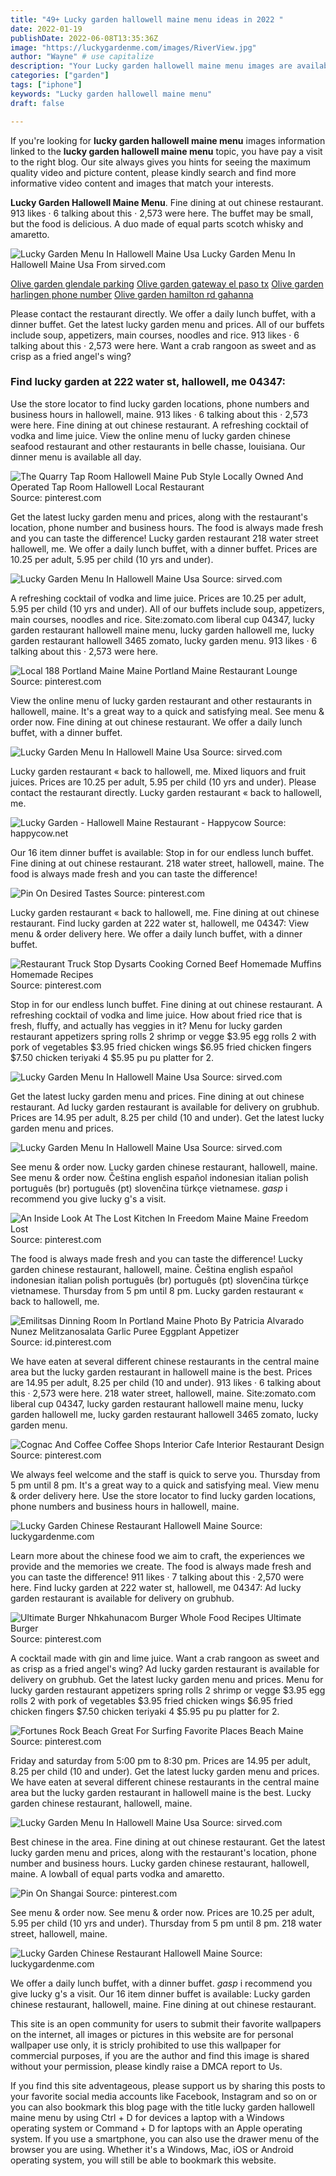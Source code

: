 ```yaml
---
title: "49+ Lucky garden hallowell maine menu ideas in 2022 "
date: 2022-01-19
publishDate: 2022-06-08T13:35:36Z
image: "https://luckygardenme.com/images/RiverView.jpg"
author: "Wayne" # use capitalize
description: "Your Lucky garden hallowell maine menu images are available. Lucky garden hallowell maine menu are a topic that is being searched for and liked by netizens now. You can Get the Lucky garden hallowell maine menu files here. Download all free photos and vectors."
categories: ["garden"]
tags: ["iphone"]
keywords: "Lucky garden hallowell maine menu"
draft: false

---
```


If you're looking for **lucky garden hallowell maine menu** images information linked to the **lucky garden hallowell maine menu** topic, you have pay a visit to the right  blog.  Our site always  gives you  hints  for seeing  the maximum  quality video and picture  content, please kindly search and find more informative video content and images  that match your interests.

**Lucky Garden Hallowell Maine Menu**. Fine dining at out chinese restaurant. 913 likes · 6 talking about this · 2,573 were here. The buffet may be small, but the food is delicious. A duo made of equal parts scotch whisky and amaretto.

![Lucky Garden Menu In Hallowell Maine Usa](https://s3-us-west-2.amazonaws.com/mfcollectnew/ChIJV0oZ8vEGskwR8ELVTj8QPlg/6ygz7SXbK1.png "Lucky Garden Menu In Hallowell Maine Usa")
Lucky Garden Menu In Hallowell Maine Usa From sirved.com

[Olive garden glendale parking](/olive-garden-glendale-parking/)
[Olive garden gateway el paso tx](/olive-garden-gateway-el-paso-tx/)
[Olive garden harlingen phone number](/olive-garden-harlingen-phone-number/)
[Olive garden hamilton rd gahanna](/olive-garden-hamilton-rd-gahanna/)

Please contact the restaurant directly. We offer a daily lunch buffet, with a dinner buffet. Get the latest lucky garden menu and prices. All of our buffets include soup, appetizers, main courses, noodles and rice. 913 likes · 6 talking about this · 2,573 were here. Want a crab rangoon as sweet and as crisp as a fried angel&#039;s wing?

### Find lucky garden at 222 water st, hallowell, me 04347:

Use the store locator to find lucky garden locations, phone numbers and business hours in hallowell, maine. 913 likes · 6 talking about this · 2,573 were here. Fine dining at out chinese restaurant. A refreshing cocktail of vodka and lime juice. View the online menu of lucky garden chinese seafood restaurant and other restaurants in belle chasse, louisiana. Our dinner menu is available all day.


![The Quarry Tap Room Hallowell Maine Pub Style Locally Owned And Operated Tap Room Hallowell Local Restaurant](https://i.pinimg.com/originals/2b/92/12/2b9212be44509ffac009cb0b08a49c7c.jpg "The Quarry Tap Room Hallowell Maine Pub Style Locally Owned And Operated Tap Room Hallowell Local Restaurant")
Source: pinterest.com

Get the latest lucky garden menu and prices, along with the restaurant&#039;s location, phone number and business hours. The food is always made fresh and you can taste the difference! Lucky garden restaurant 218 water street hallowell, me. We offer a daily lunch buffet, with a dinner buffet. Prices are 10.25 per adult, 5.95 per child (10 yrs and under).

![Lucky Garden Menu In Hallowell Maine Usa](https://d6ozfheqtj1tz.cloudfront.net/ChIJV0oZ8vEGskwR8ELVTj8QPlg/5c66b981f12ae.jpg "Lucky Garden Menu In Hallowell Maine Usa")
Source: sirved.com

A refreshing cocktail of vodka and lime juice. Prices are 10.25 per adult, 5.95 per child (10 yrs and under). All of our buffets include soup, appetizers, main courses, noodles and rice. Site:zomato.com liberal cup 04347, lucky garden restaurant hallowell maine menu, lucky garden hallowell me, lucky garden restaurant hallowell 3465 zomato, lucky garden menu. 913 likes · 6 talking about this · 2,573 were here.

![Local 188 Portland Maine Maine Portland Maine Restaurant Lounge](https://i.pinimg.com/originals/60/ba/4a/60ba4afb3151e54a77936cab4edd1a8a.jpg "Local 188 Portland Maine Maine Portland Maine Restaurant Lounge")
Source: pinterest.com

View the online menu of lucky garden restaurant and other restaurants in hallowell, maine. It&#039;s a great way to a quick and satisfying meal. See menu &amp; order now. Fine dining at out chinese restaurant. We offer a daily lunch buffet, with a dinner buffet.

![Lucky Garden Menu In Hallowell Maine Usa](https://d6ozfheqtj1tz.cloudfront.net/ChIJV0oZ8vEGskwR8ELVTj8QPlg/5c66b943133b4.jpg "Lucky Garden Menu In Hallowell Maine Usa")
Source: sirved.com

Lucky garden restaurant « back to hallowell, me. Mixed liquors and fruit juices. Prices are 10.25 per adult, 5.95 per child (10 yrs and under). Please contact the restaurant directly. Lucky garden restaurant « back to hallowell, me.

![Lucky Garden - Hallowell Maine Restaurant - Happycow](https://images.happycow.net/venues/1024/95/03/hcmp95039_456454.jpeg "Lucky Garden - Hallowell Maine Restaurant - Happycow")
Source: happycow.net

Our 16 item dinner buffet is available: Stop in for our endless lunch buffet. Fine dining at out chinese restaurant. 218 water street, hallowell, maine. The food is always made fresh and you can taste the difference!

![Pin On Desired Tastes](https://i.pinimg.com/originals/46/4b/ed/464bedc7c6d9b610d504d96eda2777e1.jpg "Pin On Desired Tastes")
Source: pinterest.com

Lucky garden restaurant « back to hallowell, me. Fine dining at out chinese restaurant. Find lucky garden at 222 water st, hallowell, me 04347: View menu &amp; order delivery here. We offer a daily lunch buffet, with a dinner buffet.

![Restaurant Truck Stop Dysarts Cooking Corned Beef Homemade Muffins Homemade Recipes](https://i.pinimg.com/originals/21/c3/5b/21c35b1842607f759de24a5ce619d33b.jpg "Restaurant Truck Stop Dysarts Cooking Corned Beef Homemade Muffins Homemade Recipes")
Source: pinterest.com

Stop in for our endless lunch buffet. Fine dining at out chinese restaurant. A refreshing cocktail of vodka and lime juice. How about fried rice that is fresh, fluffy, and actually has veggies in it? Menu for lucky garden restaurant appetizers spring rolls 2 shrimp or vegge $3.95 egg rolls 2 with pork of vegetables $3.95 fried chicken wings $6.95 fried chicken fingers $7.50 chicken teriyaki 4 $5.95 pu pu platter for 2.

![Lucky Garden Menu In Hallowell Maine Usa](https://d6ozfheqtj1tz.cloudfront.net/ChIJV0oZ8vEGskwR8ELVTj8QPlg/5c66b93f7278d.jpg "Lucky Garden Menu In Hallowell Maine Usa")
Source: sirved.com

Get the latest lucky garden menu and prices. Fine dining at out chinese restaurant. Ad lucky garden restaurant is available for delivery on grubhub. Prices are 14.95 per adult, 8.25 per child (10 and under). Get the latest lucky garden menu and prices.

![Lucky Garden Menu In Hallowell Maine Usa](https://s3-us-west-2.amazonaws.com/mfcollectnew/ChIJV0oZ8vEGskwR8ELVTj8QPlg/6ygz7SXbK1.png "Lucky Garden Menu In Hallowell Maine Usa")
Source: sirved.com

See menu &amp; order now. Lucky garden chinese restaurant, hallowell, maine. See menu &amp; order now. Čeština english español indonesian italian polish português (br) português (pt) slovenčina türkçe vietnamese. *gasp* i recommend you give lucky g&#039;s a visit.

![An Inside Look At The Lost Kitchen In Freedom Maine Maine Freedom Lost](https://i.pinimg.com/originals/89/f5/62/89f56271863766a0102b565b7303e7e4.jpg "An Inside Look At The Lost Kitchen In Freedom Maine Maine Freedom Lost")
Source: pinterest.com

The food is always made fresh and you can taste the difference! Lucky garden chinese restaurant, hallowell, maine. Čeština english español indonesian italian polish português (br) português (pt) slovenčina türkçe vietnamese. Thursday from 5 pm until 8 pm. Lucky garden restaurant « back to hallowell, me.

![Emilitsas Dinning Room In Portland Maine Photo By Patricia Alvarado Nunez Melitzanosalata Garlic Puree Eggplant Appetizer](https://i.pinimg.com/originals/af/f8/e8/aff8e8af1594059c9fd66fcd85cd1e42.jpg "Emilitsas Dinning Room In Portland Maine Photo By Patricia Alvarado Nunez Melitzanosalata Garlic Puree Eggplant Appetizer")
Source: id.pinterest.com

We have eaten at several different chinese restaurants in the central maine area but the lucky garden restaurant in hallowell maine is the best. Prices are 14.95 per adult, 8.25 per child (10 and under). 913 likes · 6 talking about this · 2,573 were here. 218 water street, hallowell, maine. Site:zomato.com liberal cup 04347, lucky garden restaurant hallowell maine menu, lucky garden hallowell me, lucky garden restaurant hallowell 3465 zomato, lucky garden menu.

![Cognac And Coffee Coffee Shops Interior Cafe Interior Restaurant Design](https://i.pinimg.com/736x/64/03/bb/6403bb90d845fb48c1bd11c313ccf46c--cafe-bar-cafe-restaurant.jpg "Cognac And Coffee Coffee Shops Interior Cafe Interior Restaurant Design")
Source: pinterest.com

We always feel welcome and the staff is quick to serve you. Thursday from 5 pm until 8 pm. It&#039;s a great way to a quick and satisfying meal. View menu &amp; order delivery here. Use the store locator to find lucky garden locations, phone numbers and business hours in hallowell, maine.

![Lucky Garden Chinese Restaurant Hallowell Maine](https://luckygardenme.com/images/wip/2021_banner.jpg "Lucky Garden Chinese Restaurant Hallowell Maine")
Source: luckygardenme.com

Learn more about the chinese food we aim to craft, the experiences we provide and the memories we create. The food is always made fresh and you can taste the difference! 911 likes · 7 talking about this · 2,570 were here. Find lucky garden at 222 water st, hallowell, me 04347: Ad lucky garden restaurant is available for delivery on grubhub.

![Ultimate Burger Nhkahunacom Burger Whole Food Recipes Ultimate Burger](https://i.pinimg.com/originals/d5/cf/0f/d5cf0f5b493a3b37319f61ab766b7542.jpg "Ultimate Burger Nhkahunacom Burger Whole Food Recipes Ultimate Burger")
Source: pinterest.com

A cocktail made with gin and lime juice. Want a crab rangoon as sweet and as crisp as a fried angel&#039;s wing? Ad lucky garden restaurant is available for delivery on grubhub. Get the latest lucky garden menu and prices. Menu for lucky garden restaurant appetizers spring rolls 2 shrimp or vegge $3.95 egg rolls 2 with pork of vegetables $3.95 fried chicken wings $6.95 fried chicken fingers $7.50 chicken teriyaki 4 $5.95 pu pu platter for 2.

![Fortunes Rock Beach Great For Surfing Favorite Places Beach Maine](https://i.pinimg.com/736x/66/ce/ed/66ceed4e882dd8b640e0d57c128399bc--fortune-surfing.jpg "Fortunes Rock Beach Great For Surfing Favorite Places Beach Maine")
Source: pinterest.com

Friday and saturday from 5:00 pm to 8:30 pm. Prices are 14.95 per adult, 8.25 per child (10 and under). Get the latest lucky garden menu and prices. We have eaten at several different chinese restaurants in the central maine area but the lucky garden restaurant in hallowell maine is the best. Lucky garden chinese restaurant, hallowell, maine.

![Lucky Garden Menu In Hallowell Maine Usa](https://d6ozfheqtj1tz.cloudfront.net/ChIJV0oZ8vEGskwR8ELVTj8QPlg/5c66b95980d9a.jpg "Lucky Garden Menu In Hallowell Maine Usa")
Source: sirved.com

Best chinese in the area. Fine dining at out chinese restaurant. Get the latest lucky garden menu and prices, along with the restaurant&#039;s location, phone number and business hours. Lucky garden chinese restaurant, hallowell, maine. A lowball of equal parts vodka and amaretto.

![Pin On Shangai](https://i.pinimg.com/736x/4b/94/d5/4b94d5dc2b85ea09fc4064077e9363f6.jpg "Pin On Shangai")
Source: pinterest.com

See menu &amp; order now. See menu &amp; order now. Prices are 10.25 per adult, 5.95 per child (10 yrs and under). Thursday from 5 pm until 8 pm. 218 water street, hallowell, maine.

![Lucky Garden Chinese Restaurant Hallowell Maine](https://luckygardenme.com/images/RiverView.jpg "Lucky Garden Chinese Restaurant Hallowell Maine")
Source: luckygardenme.com

We offer a daily lunch buffet, with a dinner buffet. *gasp* i recommend you give lucky g&#039;s a visit. Our 16 item dinner buffet is available: Lucky garden chinese restaurant, hallowell, maine. Fine dining at out chinese restaurant.

This site is an open community for users to submit their favorite wallpapers on the internet, all images or pictures in this website are for personal wallpaper use only, it is stricly prohibited to use this wallpaper for commercial purposes, if you are the author and find this image is shared without your permission, please kindly raise a DMCA report to Us.

If you find this site adventageous, please support us by sharing this posts to your favorite social media accounts like Facebook, Instagram and so on or you can also bookmark this blog page with the title lucky garden hallowell maine menu by using Ctrl + D for devices a laptop with a Windows operating system or Command + D for laptops with an Apple operating system. If you use a smartphone, you can also use the drawer menu of the browser you are using. Whether it's a Windows, Mac, iOS or Android operating system, you will still be able to bookmark this website.
